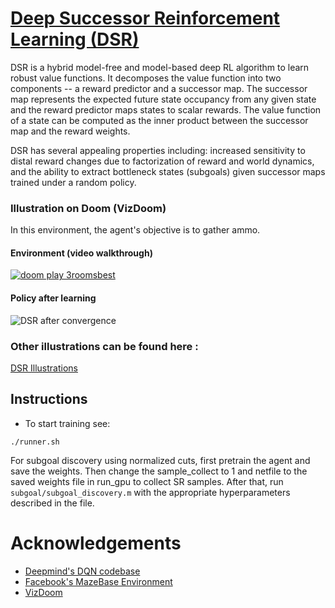 # [Deep Successor Reinforcement Learning (DSR)](https://arxiv.org/abs/1606.02396)

DSR is a hybrid model-free and model-based deep RL algorithm to learn robust value functions. It decomposes the value function into two components -- a reward predictor and a successor map. The successor map represents the expected future state occupancy from any given state and the reward predictor maps states to scalar rewards. The value function of a state can be computed as the inner product between the successor map and the reward weights. 

DSR has several appealing properties including: increased sensitivity to distal reward changes due to factorization of reward and world dynamics, and the ability to extract bottleneck states (subgoals) given successor maps trained under a random policy. 

### Illustration on Doom (VizDoom)
In this environment, the agent's objective is to gather ammo. 
#### Environment (video walkthrough) 
[![doom play 3roomsbest](http://img.youtube.com/vi/QcIwm-ucGgo/0.jpg)](https://youtu.be/QcIwm-ucGgo "dsr")

#### Policy after learning 
![DSR after convergence](http://i.imgur.com/25Pd85W.gif)

### Other illustrations can be found here : 
[DSR Illustrations](https://drive.google.com/open?id=0B3yyTdZ1crn4SG84Wk04Y0dWdTg)

## Instructions
* To start training see:
```
./runner.sh
```
For subgoal discovery using normalized cuts, first pretrain the agent and save the weights. Then change the sample_collect to 1 and netfile to the saved weights file in run_gpu to collect SR samples. After that, run `subgoal/subgoal_discovery.m` with the appropriate hyperparameters described in the file.
 
# Acknowledgements
* [Deepmind's DQN codebase](https://github.com/kuz/DeepMind-Atari-Deep-Q-Learner)
* [Facebook's MazeBase Environment](https://github.com/facebook/MazeBase)
* [VizDoom](https://github.com/Marqt/ViZDoom)
